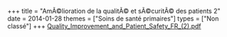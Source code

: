 +++
title = "AmÃ©lioration de la qualitÃ© et sÃ©curitÃ© des patients 2"
date = 2014-01-28
themes = ["Soins de santé primaires"]
types = ["Non classé"]
+++
[Quality_Improvement_and_Patient_Safety_FR_(2).pdf](/files/Quality_Improvement_and_Patient_Safety_FR_(2).pdf)
